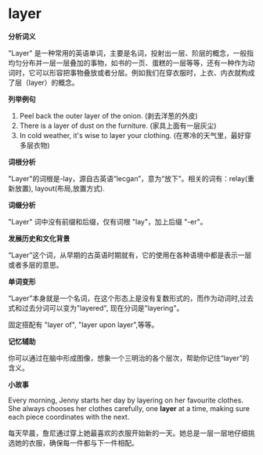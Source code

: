 # layer

**分析词义**

  

"Layer" 是一种常用的英语单词，主要是名词，投射出一层、阶层的概念，一般指均匀分布并一层一层叠加的事物，如书的一页、蛋糕的一层等等，还有一种作为动词时，它可以形容把事物叠放或者分层。例如我们在穿衣服时，上衣、内衣就构成了层（layer）的概念。

  

**列举例句**

  

1.  Peel back the outer layer of the onion. (剥去洋葱的外皮)
2.  There is a layer of dust on the furniture. (家具上面有一层灰尘)
3.  In cold weather, it's wise to layer your clothing. (在寒冷的天气里，最好穿多层衣物)

  

**词根分析**

  

"Layer"的词根是-lay，源自古英语“lecgan”，意为“放下”。相关的词有：relay(重新放置), layout(布局,放置方式).

  

**词缀分析**

  

"Layer" 词中没有前缀和后缀，仅有词根 "lay"，加上后缀 "-er"。

  

**发展历史和文化背景**

  

“Layer”这个词，从早期的古英语时期就有，它的使用在各种语境中都是表示一层或者多层的意思。

  

**单词变形**

  

“Layer”本身就是一个名词，在这个形态上是没有复数形式的，而作为动词时,过去式和过去分词可以变为"layered", 现在分词是"layering"。

  

固定搭配有 "layer of", "layer upon layer",等等。

  

**记忆辅助**

  

你可以通过在脑中形成图像，想象一个三明治的各个层次，帮助你记住“layer”的含义。

  

**小故事**

  

Every morning, Jenny starts her day by layering on her favourite clothes. She always chooses her clothes carefully, one **layer** at a time, making sure each piece coordinates with the next.

  

每天早晨，詹尼通过穿上她最喜欢的衣服开始新的一天。她总是一层一层地仔细挑选她的衣服，确保每一件都与下一件相配。
